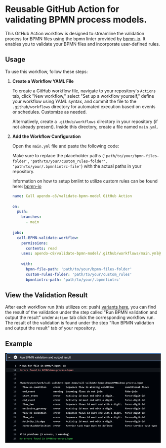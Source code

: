 # Reusable GitHub Action for validating BPMN process models.

This GitHub Action workflow is designed to streamline the validation process for BPMN files using the bpmn linter provided by [bpmn-io](https://github.com/bpmn-io). It enables you to validate your BPMN files and incorporate user-defined rules.

## Usage

To use this workflow, follow these steps:

1. **Create a Workflow YAML File**

   To create a GitHub workflow file, navigate to your repository's `Actions` tab, click "New workflow," select "Set up a workflow yourself," define your workflow using YAML syntax, and commit the file to the `.github/workflows` directory for automated execution based on events or schedules. Customize as needed.

   Alternatively, create a `.github/workflows` directory in your repository (if not already present). Inside this directory, create a file named `main.yml`.

2. **Add the Workflow Configuration**

   Open the `main.yml` file and paste the following code:

   Make sure to replace the placeholder paths (`'path/to/your/bpmn-files-folder'`, `'path/to/your/custom_rules-folder'`, `'path/to/your/.bpmnlintrc-file'`) with the actual paths in your repository.

   Information on how to setup bmlint to utilize custom rules can be found here: [bpmn-io](https://github.com/bpmn-io/bpmnlint)

   ```yaml
   name: Call apendo-c8/validate-bpmn-model GitHub Action

   on:
     push:
       branches:
         - main

   jobs:
     call-BPMN-validate-workflow:
       permissions:
         contents: read
       uses: apendo-c8/validate-bpmn-model/.github/workflows/main.yml@main

       with:
         bpmn-file-path: 'path/to/your/bpmn-files-folder'
         custom-rules-folder: 'path/to/your/custom_rules'
         bpmnlintrc-path: 'path/to/your/.bpmnlintrc'
   ```

## View the Validation Result

After each workflow run (this utilizes on: push) [variants here](https://docs.github.com/en/actions/using-workflows/workflow-syntax-for-github-actions), you can find the result of the validation under the step called "Run BPMN validation and output the result" under `Action` tab click the corresponding workflow run. The result of the validation is found under the step "Run BPMN validation and output the result"
tab of your repository.

## Example

![Image](images/validation-result.png)
